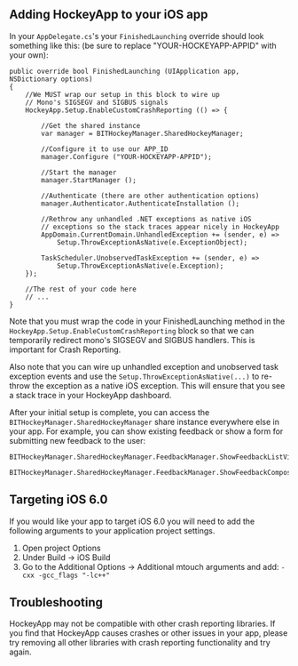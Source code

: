 ## Adding HockeyApp to your iOS app

In your `AppDelegate.cs`'s your `FinishedLaunching` override should look something like this: (be sure to replace "YOUR-HOCKEYAPP-APPID" with your own):

```
public override bool FinishedLaunching (UIApplication app, NSDictionary options)
{
	//We MUST wrap our setup in this block to wire up
	// Mono's SIGSEGV and SIGBUS signals
	HockeyApp.Setup.EnableCustomCrashReporting (() => {

		//Get the shared instance
		var manager = BITHockeyManager.SharedHockeyManager;

		//Configure it to use our APP_ID
		manager.Configure ("YOUR-HOCKEYAPP-APPID");

		//Start the manager
		manager.StartManager ();

		//Authenticate (there are other authentication options)
		manager.Authenticator.AuthenticateInstallation ();
		
		//Rethrow any unhandled .NET exceptions as native iOS 
		// exceptions so the stack traces appear nicely in HockeyApp
		AppDomain.CurrentDomain.UnhandledException += (sender, e) => 
			Setup.ThrowExceptionAsNative(e.ExceptionObject);

		TaskScheduler.UnobservedTaskException += (sender, e) => 
			Setup.ThrowExceptionAsNative(e.Exception);
	});

	//The rest of your code here
	// ...
}
```

Note that you must wrap the code in your FinishedLaunching method in the `HockeyApp.Setup.EnableCustomCrashReporting` block so that we can temporarily redirect mono's SIGSEGV and SIGBUS handlers.  This is important for Crash Reporting.

Also note that you can wire up unhandled exception and unobserved task exception events and use the `Setup.ThrowExceptionAsNative(...)` to re-throw the exception as a native iOS exception.  This will ensure that you see a stack trace in your HockeyApp dashboard.

After your initial setup is complete, you can access the `BITHockeyManager.SharedHockeyManager` share instance everywhere else in your app.  For example, you can show existing feedback or show a form for submitting new feedback to the user:

```
BITHockeyManager.SharedHockeyManager.FeedbackManager.ShowFeedbackListView();

BITHockeyManager.SharedHockeyManager.FeedbackManager.ShowFeedbackComposeView();
```


## Targeting iOS 6.0
If you would like your app to target iOS 6.0 you will need to add the following arguments to your application project settings.

1. Open project Options
2. Under Build -> iOS Build
3. Go to the Additional Options -> Additional mtouch arguments and add:
   `-cxx -gcc_flags "-lc++"`

## Troubleshooting

HockeyApp may not be compatible with other crash reporting libraries.  If you find that HockeyApp causes crashes or other issues in your app, please try removing all other libraries with crash reporting functionality and try again.
